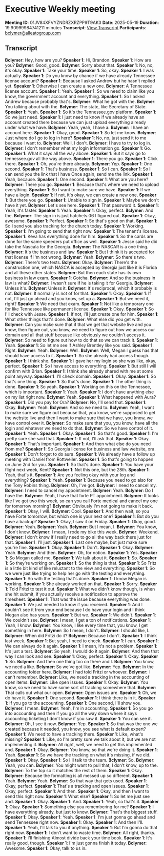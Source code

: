 # Executive Weekly meeting
**Meeting ID**: 01JV84XFVYZNDRZXRZPP9T9AK3
**Date**: 2025-05-19
**Duration**: 19.90999984741211 minutes
**Transcript**: [View Transcript](https://app.fireflies.ai/view/01JV84XFVYZNDRZXRZPP9T9AK3)
**Participants**: bclymer@alleatogroup.com

## Transcript
**Bclymer**: Hey, how are you?
**Speaker 1**: Hi, Brandon.
**Speaker 1**: How are you?
**Bclymer**: Good, good.
**Bclymer**: Sorry about that.
**Speaker 1**: No, no, it's okay.
**Speaker 1**: Take your time.
**Speaker 1**: So, okay.
**Speaker 1**: I was actually.
**Speaker 1**: Do you know by chance if we have already Tennessee license account?
**Speaker 1**: Because I asked Andrew but he hasn't replied yet.
**Speaker 1**: Otherwise I can create a new one.
**Bclymer**: A Tennessee license account.
**Speaker 1**: Yeah.
**Speaker 1**: So we need to claim like you know, the government account and everything.
**Speaker 1**: So I asked Andrew because probably that's.
**Bclymer**: What he got with the.
**Bclymer**: You talking about with the.
**Bclymer**: The state, like Secretary of State.
**Speaker 1**: Yeah.
**Speaker 1**: So it's the Tennessee.gov platform.
**Speaker 1**: So we just need.
**Speaker 1**: I just need to know if we already have an account created there because we can just upload everything already under what we have.
**Bclymer**: Yeah, yeah, I have a.
**Bclymer**: I have an account here.
**Speaker 1**: Okay, good.
**Speaker 1**: So let me know.
**Bclymer**: Just where do I go to log in here?
**Speaker 1**: No, no, just send it to me because I want to.
**Bclymer**: Well, I don't.
**Bclymer**: I have to try to log in.
**Bclymer**: I don't remember what my login information go.
**Speaker 1**: Go.
**Speaker 1**: What it says all the way above.
**Speaker 1**: But it says go to tennessee.gov all the way above.
**Speaker 1**: There you go.
**Speaker 1**: Click there.
**Speaker 1**: Oh, you're there already.
**Bclymer**: Yep.
**Speaker 1**: One second.
**Speaker 1**: That's business.
**Speaker 1**: So I can.
**Speaker 1**: So I can send you the link that I have Once again, send me the link.
**Speaker 1**: Yeah, because.
**Speaker 1**: One second.
**Speaker 1**: What are you here?
**Bclymer**: There you go.
**Speaker 1**: Because that's where we need to upload everything.
**Speaker 1**: So I want to make sure we have.
**Speaker 1**: If we have a login.
**Speaker 1**: If not, it's okay, we can create a new one.
**Speaker 1**: But there you go.
**Speaker 1**: Unable to sign in.
**Speaker 1**: Maybe we don't have it yet.
**Bclymer**: Let's see here.
**Speaker 1**: That password it.
**Speaker 1**: Yeah, it's faster.
**Speaker 1**: Yeah.
**Speaker 1**: Okay, perfect.
**Bclymer**: And the.
**Bclymer**: The sign in is just hatchets 06 I figured out.
**Speaker 1**: Okay, awesome.
**Speaker 1**: Perfect.
**Speaker 1**: So that's good on that.
**Speaker 1**: So I send you also tracking for the church today.
**Speaker 1**: Working.
**Speaker 1**: I'm going to send that right now.
**Speaker 1**: The tenant's license.
**Speaker 1**: Keva has everything done for him.
**Speaker 1**: So the cards are done for the same speeders put office as well.
**Speaker 1**: Jesse said he did take the Nascala for the Georgia.
**Bclymer**: The NASCAR is a one thing.
**Bclymer**: It's the business and law.
**Speaker 1**: But I think it is accepted for that license if I'm not wrong.
**Bclymer**: Yeah.
**Bclymer**: So there's two.
**Bclymer**: There's two tests.
**Bclymer**: Okay.
**Bclymer**: There's the construction one, which NASCA is accepted by Georgia just like it is Florida and all these other states.
**Bclymer**: But then each state has its own business in law exam.
**Speaker 1**: Gotcha.
**Bclymer**: And so the business in law is what?
**Bclymer**: I wasn't sure if he is taking it for Georgia.
**Bclymer**: Unless it's.
**Bclymer**: Unless it.
**Bclymer**: It's reciprocal, which it probably is not.
**Bclymer**: It normally is not of for that.
**Speaker 1**: Okay.
**Speaker 1**: If not, I'll just go ahead and you know, set up a.
**Speaker 1**: But we need it, right?
**Speaker 1**: We need that exam.
**Speaker 1**: Not like a temporary one for like Tennessee like permanent license.
**Speaker 1**: Okay.
**Speaker 1**: So I'll check with Jesse.
**Speaker 1**: If not, I'll just create one for him.
**Speaker 1**: What other things that's done.
**Bclymer**: What else did you get with.
**Bclymer**: Can you make sure that if that we get that website live and you know, then figure out, you know, we need to figure out how we access our domain and all that stuff because like obviously we couldn't access it.
**Bclymer**: So need to figure out how to do that so we can track it.
**Speaker 1**: Yeah.
**Speaker 1**: So let me see if Ashley Brentley like you said.
**Speaker 1**: Right.
**Bclymer**: Yeah.
**Bclymer**: Well.
**Bclymer**: Well, Megan I guess has that should have access to it.
**Speaker 1**: So she already had access though.
**Speaker 1**: I think she.
**Speaker 1**: I gave her my login so she was like, okay, perfect.
**Speaker 1**: So I have access to everything.
**Speaker 1**: But still I will confirm with Brian.
**Speaker 1**: I think she already shared with me at some point anyway.
**Speaker 1**: I'll check domain.
**Speaker 1**: Okay.
**Speaker 1**: So that's one thing.
**Speaker 1**: So that's done.
**Speaker 1**: The other thing is done.
**Speaker 1**: So yeah.
**Speaker 1**: Working on this on the Tennessee, which is important.
**Speaker 1**: Yeah.
**Speaker 1**: I don't have anything else on my list right now.
**Bclymer**: Yeah.
**Speaker 1**: What happened with Aura?
**Speaker 1**: Did you pay for Ora?
**Bclymer**: No, I'll send that.
**Speaker 1**: Okay.
**Bclymer**: Yeah.
**Bclymer**: And so we need to.
**Bclymer**: Yeah, I want to make sure we figure out because that, you know, we're supposed to get the website live and then I want to make sure that we have, you know, we have control over it.
**Bclymer**: So make sure that you, you know, have all the login and whatever we need to do that.
**Bclymer**: So we have control of it.
**Speaker 1**: Yeah.
**Speaker 1**: Okay.
**Speaker 1**: So that's good.
**Speaker 1**: I'm pretty sure she said that.
**Speaker 1**: If not, I'll ask that.
**Speaker 1**: Okay.
**Speaker 1**: That's important.
**Speaker 1**: And then what else do you need from me?
**Speaker 1**: So Georgia license for business and law website, ora.
**Speaker 1**: Don't forget to do aura.
**Speaker 1**: We already have a follow up meeting with Daniel from Rottweiler.
**Speaker 1**: So that's going to happen on June 2nd for you.
**Speaker 1**: So that's done.
**Speaker 1**: You have your flight next week, Kent?
**Speaker 1**: Not this one, but the 28th.
**Speaker 1**: Yeah, that's it.
**Speaker 1**: Are you feeling okay with your leg and everything?
**Speaker 1**: Yeah.
**Speaker 1**: Because you need to go also for the Tony Robins thing.
**Bclymer**: Oh, I've got.
**Bclymer**: I need to cancel my.
**Bclymer**: I need to cancel my appointment.
**Bclymer**: Yeah.
**Bclymer**: Do I have the.
**Bclymer**: Yeah, I have that forte PT appointment.
**Bclymer**: It looks like I've got two this week, so can you call Forte medical and cancel my one for tomorrow morning?
**Bclymer**: Obviously I'm not going to make it back.
**Speaker 1**: Okay, I will.
**Bclymer**: Cool.
**Speaker 1**: And then wait, so you have Forte tomorrow, but which one is your next one?
**Speaker 1**: But do you have a backup?
**Speaker 1**: Okay, I saw it on Friday.
**Speaker 1**: Okay, good.
**Bclymer**: Yeah.
**Bclymer**: Yeah.
**Bclymer**: But I mean, I.
**Bclymer**: You know, I don't know.
**Bclymer**: I mean, I rode my bike this week.
**Bclymer**: Weekend.
**Bclymer**: I don't know if I really need to go all the way back there just for that.
**Speaker 1**: I'll just.
**Speaker 1**: Last one maybe, but just make sure you're fine.
**Speaker 1**: Okay.
**Speaker 1**: Don't.
**Speaker 1**: Okay.
**Bclymer**: Yeah.
**Bclymer**: And then.
**Bclymer**: Oh, for notion.
**Speaker 1**: Yes.
**Speaker 1**: So Megan called me.
**Speaker 1**: We talk about it.
**Speaker 1**: So.
**Speaker 1**: So they're working on.
**Speaker 1**: So the thing is that.
**Speaker 1**: So Fritz is a little bit kind of like reluctant to the view and everything.
**Speaker 1**: So we were just like trying to help her go with the testing and everything.
**Speaker 1**: So with the testing that's done.
**Speaker 1**: I know Megan is working.
**Speaker 1**: She already worked on that.
**Speaker 1**: Sorry.
**Speaker 1**: Told Fritzi to test it out.
**Speaker 1**: What we didn't know though, is when she hit submit, if you actually receive a notification to approve the timesheet.
**Speaker 1**: That was the issue because everything was done.
**Speaker 1**: We just needed to know if you received.
**Speaker 1**: And I couldn't see it from your end because I do have your login and I think Megan also has yours.
**Speaker 1**: But we.
**Speaker 1**: We didn't.
**Speaker 1**: We couldn't see.
**Bclymer**: I mean, I get a ton of notifications.
**Speaker 1**: Yeah, I know.
**Bclymer**: You know, I like every time that, you know, I get something in here.
**Bclymer**: So I mean, I don't.
**Bclymer**: I should like, I.
**Bclymer**: When did Fritzi do it?
**Bclymer**: Because I don't.
**Speaker 1**: I think last week.
**Speaker 1**: But yeah, I need to check.
**Speaker 1**: I can.
**Speaker 1**: We can always do it again.
**Speaker 1**: I mean, it's not a problem.
**Speaker 1**: It's just a test.
**Bclymer**: So yeah, I would do it again.
**Bclymer**: And then that way I can look and see.
**Speaker 1**: Okay, perfect.
**Speaker 1**: Okay.
**Speaker 1**: So.
**Bclymer**: And then one thing too on there and I.
**Bclymer**: You know, we need a like.
**Bclymer**: So we've got like.
**Bclymer**: Yep.
**Bclymer**: In the accounting folder here.
**Bclymer**: I had told Fritzi or whoever.
**Bclymer**: I can't remember.
**Bclymer**: Like, we need a tracking in the accounting of open items.
**Bclymer**: Like open issues.
**Speaker 1**: Okay.
**Bclymer**: You know, so we need to have some sort of tracking somewhere that.
**Bclymer**: That calls out what our open.
**Bclymer**: Open issues are.
**Speaker 1**: Oh, we do have it.
**Speaker 1**: One second.
**Speaker 1**: I think there is in it.
**Speaker 1**: If you go to the accounting.
**Speaker 1**: One second, I'll show you.
**Bclymer**: I mean.
**Bclymer**: Yeah, I'm in accounting.
**Speaker 1**: So you go into accounting and then if you go all the way down where it says accounting ticketing I don't know if you saw it.
**Speaker 1**: You can see it.
**Bclymer**: Oh, I see it now.
**Bclymer**: Yep.
**Speaker 1**: So that was the one we created because it needed, you know, you see what is default expert?
**Speaker 1**: We need to have a tracking there.
**Speaker 1**: Like, what's missing?
**Speaker 1**: Like, so I'm pretty sure we talk about it, but we are not implementing it.
**Bclymer**: All right, well, we need to get this implemented and.
**Speaker 1**: Okay.
**Bclymer**: You know, so that we're doing it.
**Speaker 1**: Yeah.
**Speaker 1**: So we have the tracking on what it's missing, if we did.
**Speaker 1**: Okay.
**Speaker 1**: So I'll talk to the team.
**Bclymer**: So.
**Bclymer**: Yeah, you can.
**Bclymer**: You might want to pull that, I don't know, up to the.
**Bclymer**: To the top so it matches the rest of them.
**Speaker 1**: Okay.
**Bclymer**: Because the formatting is all messed up so different.
**Speaker 1**: Yeah.
**Bclymer**: Yeah.
**Bclymer**: So that way that gets used.
**Speaker 1**: Okay, perfect.
**Speaker 1**: That's a tracking and open issues.
**Speaker 1**: Okay, perfect.
**Speaker 1**: And then.
**Speaker 1**: Okay, and then I want to send this right now.
**Speaker 1**: What else?
**Speaker 1**: So let me just see and.
**Speaker 1**: Okay.
**Speaker 1**: And.
**Speaker 1**: Yeah, so that's it.
**Speaker 1**: Okay.
**Speaker 1**: Something else you remembering for me?
**Speaker 1**: I have everything already, but just to know.
**Bclymer**: That's the biggest stuff.
**Speaker 1**: Okay.
**Speaker 1**: Yeah.
**Speaker 1**: I'm just gonna go ahead and send Tennessee right now.
**Speaker 1**: Okay.
**Speaker 1**: And then I'll.
**Speaker 1**: Yeah, I'll talk to you if anything.
**Speaker 1**: But I'm gonna do that right now.
**Speaker 1**: I don't want to waste time.
**Bclymer**: All right, thanks.
**Speaker 1**: I'll finishing Almost divide back your time book.
**Speaker 1**: It's really good, though.
**Speaker 1**: I'm just gonna finish it today.
**Bclymer**: Awesome.
**Speaker 1**: Okay, talk to us in.